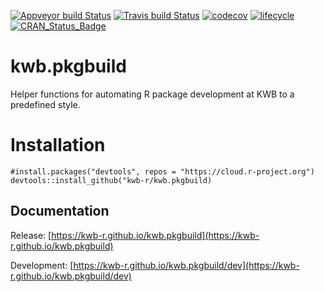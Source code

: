 [![Appveyor build Status](https://ci.appveyor.com/api/projects/status/github/kwb-r/kwb.pkgbuild?branch=master&svg=true)](https://ci.appveyor.com/project/kwb-r/kwb-pkgbuild/branch/master)
[![Travis build Status](https://travis-ci.org/kwb-r/kwb.pkgbuild.svg?branch=master)](https://travis-ci.org/kwb-r/kwb.pkgbuild)
[![codecov](https://codecov.io/github/kwb-r/kwb.pkgbuild/branch/master/graphs/badge.svg)](https://codecov.io/github/kwb-r/kwb.pkgbuild)
[![lifecycle](https://img.shields.io/badge/lifecycle-experimental-orange.svg)](https://www.tidyverse.org/lifecycle/#experimental)
[![CRAN_Status_Badge](https://www.r-pkg.org/badges/version/kwb.pkgbuild)]()

# kwb.pkgbuild

Helper functions for automating R package development at KWB to a predefined style.

# Installation

```{r echo = TRUE, eval = FALSE}
#install.packages("devtools", repos = "https://cloud.r-project.org")
devtools::install_github("kwb-r/kwb.pkgbuild)
```

## Documentation

Release: [https://kwb-r.github.io/kwb.pkgbuild](https://kwb-r.github.io/kwb.pkgbuild)

Development: [https://kwb-r.github.io/kwb.pkgbuild/dev](https://kwb-r.github.io/kwb.pkgbuild/dev)
